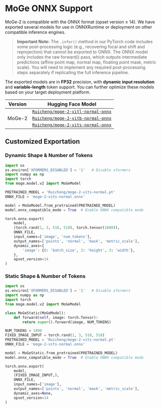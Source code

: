 # MoGe ONNX Support

MoGe-2 is compatible with the ONNX format (opset version ≥ 14). We have exported several models for use in ONNXRuntime or deployment on other compatible inference engines.

> **Important Note:** The `.infer()` method in our PyTorch code includes some post-processing logic (e.g., recovering focal and shift and reprojection) that cannot be exported to ONNX. The ONNX model only includes the raw forward() pass, which outputs intermediate predictions (affine point map, normal map, floating point mask, metric scale). You will need to implement any required post-processing steps separately if replicating the full inference pipeline.

The exported models are in **FP32** precision, with **dynamic input resolution** and **variable-length** token support. You can further optimize these models based on your target deployment platform.

<table>
  <thead>
    <tr>
      <th>Version</th>
      <th>Hugging Face Model</th>
    </tr>
  </thead>
  <tbody>
    <tr>
     <td rowspan="3">MoGe-2</td>
      <td><a href="https://huggingface.co/Ruicheng/moge-2-vitl-normal-onnx" target="_blank"><code>Ruicheng/moge-2-vitl-normal-onnx</code></a></td>
    </tr>
    <tr>
      <td><a href="https://huggingface.co/Ruicheng/moge-2-vitb-normal-onnx" target="_blank"><code>Ruicheng/moge-2-vitb-normal-onnx</code></a></td>
    </tr>
    <tr>
      <td><a href="https://huggingface.co/Ruicheng/moge-2-vits-normal-onnx" target="_blank"><code>Ruicheng/moge-2-vits-normal-onnx</code></a></td>
    </tr>
  </tbody>
</table>

## Customized Exportation

### Dynamic Shape & Number of Tokens
```python
import os
os.environ['XFORMERS_DISABLED'] = '1'   # Disable xformers
import numpy as np
import torch
from moge.model.v2 import MoGeModel

PRETRAINED_MODEL = 'Ruicheng/moge-2-vits-normal.pt'
ONNX_FILE = 'moge-2-vits-normal.onnx'

model = MoGeModel.from_pretrained(PRETRAINED_MODEL)
model.onnx_compatible_mode = True  # Enable ONNX compatible mode

torch.onnx.export(
    model, 
    (torch.rand(1, 3, 518, 518), torch.tensor(1800)),
    ONNX_FILE,
    input_names=['image', 'num_tokens'],
    output_names=['points', 'normal', 'mask', 'metric_scale'],
    dynamic_axes={
        'image': {0: 'batch_size', 2: 'height', 3: 'width'},
    },
    opset_version=14
)
```

### Static Shape & Number of Tokens

```python
import os
os.environ['XFORMERS_DISABLED'] = '1'   # Disable xformers
import numpy as np
import torch
from moge.model.v2 import MoGeModel

class MoGeStatic(MoGeModel):
    def forward(self, image: torch.Tensor):
        return super().forward(image, NUM_TOKENS)

NUM_TOKENS = 1800
FIXED_IMAGE_INPUT = torch.rand(1, 3, 518, 518)
PRETRAINED_MODEL = 'Ruicheng/moge-2-vits-normal.pt'
ONNX_FILE = 'moge-2-vits-normal.onnx'

model = MoGeStatic.from_pretrained(PRETRAINED_MODEL)
model.onnx_compatible_mode = True  # Enable ONNX compatible mode

torch.onnx.export(
    model, 
    (FIXED_IMAGE_INPUT,),
    ONNX_FILE,
    input_names=['image'],
    output_names=['points', 'normal', 'mask', 'metric_scale'],
    dynamic_axes=None,
    opset_version=14
)
```

